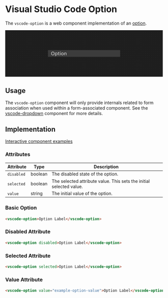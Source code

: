 # Visual Studio Code Option

The `vscode-option` is a web component implementation of an [option](https://w3c.github.io/aria/#option).

![Option hero](/docs/assets/images/option-hero.png)

## Usage

The `vscode-option` component will only provide internals related to form association when used within a form-associated component. See the [vscode-dropdown](../dropdown/README.md) component for more details.

## Implementation

[Interactive component examples](https://codesandbox.io/s/option-sample-yqlv57?file=/index.html)

### Attributes

| Attribute  | Type    | Description                                                         |
| ---------- | ------- | ------------------------------------------------------------------- |
| `disabled` | boolean | The disabled state of the option.                                   |
| `selected` | boolean | The selected attribute value. This sets the initial selected value. |
| `value`    | string  | The initial value of the option.                                    |

### Basic Option

```html
<vscode-option>Option Label</vscode-option>
```

### Disabled Attribute

```html
<vscode-option disabled>Option Label</vscode-option>
```

### Selected Attribute

```html
<vscode-option selected>Option Label</vscode-option>
```

### Value Attribute

```html
<vscode-option value="example-option-value">Option Label</vscode-option>
```
